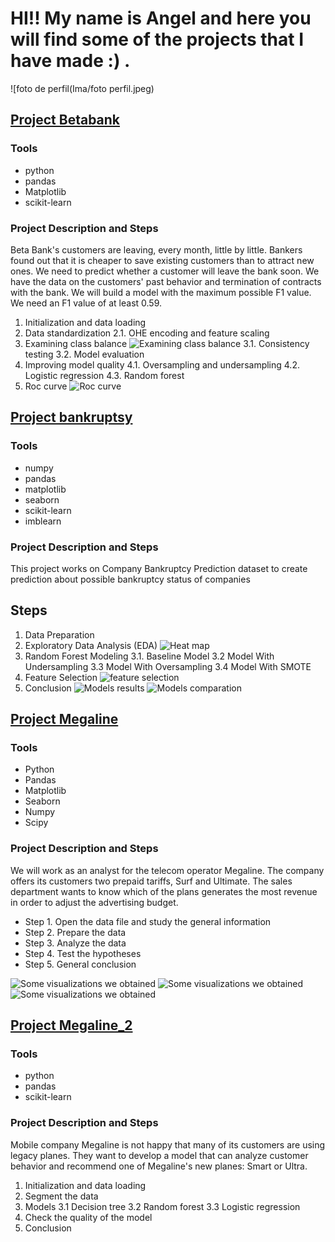 # HI!! My name is Angel and here you will find some of the projects that I have made :) .
![foto de perfil(Ima/foto perfil.jpeg)

## [Project Betabank](https://github.com/adof96/Proyecto_Betabank)
### Tools
- python
- pandas
- Matplotlib 
- scikit-learn
### Project Description and Steps
Beta Bank's customers are leaving, every month, little by little. Bankers found out that it is cheaper to save existing customers than to attract new ones.
We need to predict whether a customer will leave the bank soon. We have the data on the customers' past behavior and termination of contracts with the bank.
We will build a model with the maximum possible F1 value. We need an F1 value of at least 0.59.
1. Initialization and data loading
2. Data standardization 2.1. OHE encoding and feature scaling
3. Examining class balance ![Examining class balance](Ima/Figure_1.png) 3.1. Consistency testing 3.2. Model evaluation
4. Improving model quality 4.1. Oversampling and undersampling 4.2. Logistic regression 4.3. Random forest
5. Roc curve ![Roc curve](Ima/Roc_curve.png) 

## [Project bankruptsy](https://github.com/adof96/Project_bankruptcy)
### Tools
- numpy 
- pandas
- matplotlib
- seaborn
- scikit-learn
- imblearn
### Project Description and Steps
This project works on Company Bankruptcy Prediction dataset  to create prediction about possible bankruptcy status of companies
## Steps
1. Data Preparation
2. Exploratory Data Analysis (EDA)
![Heat map](Ima/Figure_1.1.png)
3. Random Forest Modeling
3.1. Baseline Model
3.2 Model With Undersampling
3.3 Model With Oversampling
3.4 Model With SMOTE
4. Feature Selection
![feature selection](Ima/Figure_2.png)
5. Conclusion
![Models results](Ima/models_table.png)
![Models comparation](Ima/Figure_4.png)

## [Project Megaline](https://github.com/adof96/Proyecto-4)
### Tools
- Python
- Pandas 
- Matplotlib 
- Seaborn
- Numpy
- Scipy
### Project Description and Steps
We will work as an analyst for the telecom operator Megaline. The company offers its customers two prepaid tariffs, Surf and Ultimate. The sales department wants to know which of the plans generates the most revenue in order to adjust the advertising budget.
- Step 1. Open the data file and study the general information
- Step 2. Prepare the data
- Step 3. Analyze the data
- Step 4. Test the hypotheses
- Step 5. General conclusion
  
![Some visualizations we obtained](Ima/Figure_7.png)
![Some visualizations we obtained](Ima/Figure_8.png)
![Some visualizations we obtained](Ima/Figure_9.png)

## [Project Megaline_2](https://github.com/adof96/Megaline_2)
### Tools
- python
- pandas
- scikit-learn
### Project Description and Steps
Mobile company Megaline is not happy that many of its customers are using legacy planes. They want to develop a model that can analyze customer behavior and recommend one of Megaline's new planes: Smart or Ultra.
1. Initialization and data loading
2. Segment the data
3. Models
3.1 Decision tree
3.2 Random forest
3.3 Logistic regression
4. Check the quality of the model
5. Conclusion

